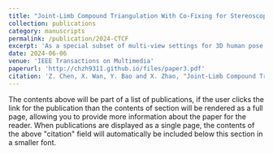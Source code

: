 ```yaml
---
title: "Joint-Limb Compound Triangulation With Co-Fixing for Stereoscopic Human Pose Estimation"
collection: publications
category: manuscripts
permalink: /publication/2024-CTCF
excerpt: 'As a special subset of multi-view settings for 3D human pose estimation, stereoscopic settings show promising applications in practice since they are not ill-posed but could be as mobile as monocular ones. However, when there are only two views, the problems of occlusions and “double counting” (ambiguity between symmetric joints) pose greater challenges that are not addressed by previous approaches. On this concern, we propose a novel framework to detect limb orientations in field form and incorporate them explicitly with joint features. Two modules are proposed to realize the fusion. At 3D level, we design compound triangulation as an explicit module that produces the optimal pose using 2D joint locations and limb orientations. The module is derived from reformulating triangulation in 3D space, and expanding it with the optimization of limb orientations. At 2D level, we propose a parameter-free module named co-fixing to enable joint and limb features to fix each other to alleviate the impact of “double counting”. Features from both parts are first used to infer each other via simple convolutions and then fixed by the inferred ones respectively. We test our method on two public benchmarks, Human3.6 M and Total Capture, and our method achieves state-of-the-art performance on stereoscopic settings and comparable results on common 4-view benchmarks.'
date: 2024-06-06
venue: 'IEEE Transactions on Multimedia'
paperurl: 'http://chzh9311.github.io/files/paper3.pdf'
citation: 'Z. Chen, X. Wan, Y. Bao and X. Zhao, "Joint-Limb Compound Triangulation With Co-Fixing for Stereoscopic Human Pose Estimation," in IEEE Transactions on Multimedia, doi: 10.1109/TMM.2024.3410514. keywords: {Three-dimensional displays;Estimation;Pose estimation;Compounds;Stereo image processing;Feature extraction;Vectors;human pose estimation;triangulation;machine learning},'
---
```


The contents above will be part of a list of publications, if the user clicks the link for the publication than the contents of section will be rendered as a full page, allowing you to provide more information about the paper for the reader. When publications are displayed as a single page, the contents of the above "citation" field will automatically be included below this section in a smaller font.
